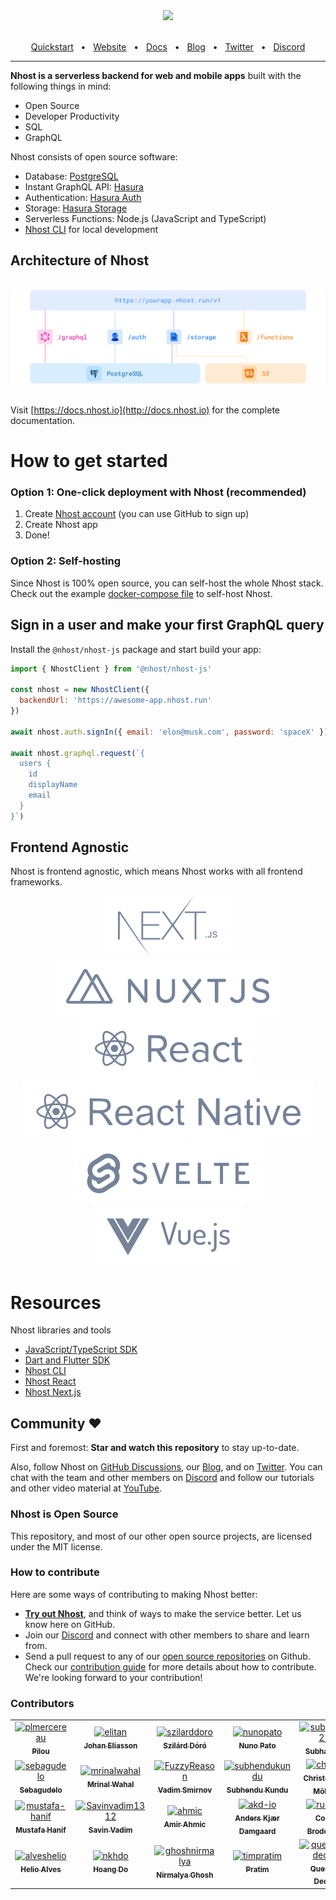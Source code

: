 <div align="center">
  <img width="237" src="https://raw.githubusercontent.com/nhost/nhost/main/assets/logo.png"/>

  <br />
  <br />

<a href="https://docs.nhost.io/get-started">Quickstart</a>
<span>&nbsp;&nbsp;•&nbsp;&nbsp;</span>
<a href="http://nhost.io/">Website</a>
<span>&nbsp;&nbsp;•&nbsp;&nbsp;</span>
<a href="https://docs.nhost.io/get-started">Docs</a>
<span>&nbsp;&nbsp;•&nbsp;&nbsp;</span>
<a href="https://nhost.io/blog">Blog</a>
<span>&nbsp;&nbsp;•&nbsp;&nbsp;</span>
<a href="https://twitter.com/nhostio">Twitter</a>
<span>&nbsp;&nbsp;•&nbsp;&nbsp;</span>
<a href="https://nhost.io/discord">Discord</a>
<br />

  <hr />
</div>

**Nhost is a serverless backend for web and mobile apps** built with the following things in mind:

- Open Source
- Developer Productivity
- SQL
- GraphQL

Nhost consists of open source software:

- Database: [PostgreSQL](https://www.postgresql.org/)
- Instant GraphQL API: [Hasura](https://hasura.io/)
- Authentication: [Hasura Auth](https://github.com/nhost/hasura-auth/)
- Storage: [Hasura Storage](https://hub.docker.com/r/nhost/hasura-storage)
- Serverless Functions: Node.js (JavaScript and TypeScript)
- [Nhost CLI](https://docs.nhost.io/reference/cli) for local development

## Architecture of Nhost

<div align="center">
  <br />
  <img src="assets/nhost-diagram.png"/>
  <br />
  <br />
</div>

Visit [https://docs.nhost.io](http://docs.nhost.io) for the complete documentation.

# How to get started

### Option 1: One-click deployment with Nhost (recommended)

1. Create [Nhost account](https://app.nhost.io) (you can use GitHub to sign up)
2. Create Nhost app
3. Done!

### Option 2: Self-hosting

Since Nhost is 100% open source, you can self-host the whole Nhost stack. Check out the example [docker-compose file](https://github.com/nhost/nhost/tree/main/examples/docker-compose) to self-host Nhost.

## Sign in a user and make your first GraphQL query

Install the `@nhost/nhost-js` package and start build your app:

```jsx
import { NhostClient } from '@nhost/nhost-js'

const nhost = new NhostClient({
  backendUrl: 'https://awesome-app.nhost.run'
})

await nhost.auth.signIn({ email: 'elon@musk.com', password: 'spaceX' })

await nhost.graphql.request(`{
  users {
    id
    displayName
    email
  }
}`)
```

## Frontend Agnostic

Nhost is frontend agnostic, which means Nhost works with all frontend frameworks.

<div align="center">
  <a href="https://github.com/nhost/nhost/tree/main/templates/web/nextjs-apollo"><img src="assets/nextjs.svg"/></a>
  <a href="https://github.com/nhost/nhost/tree/main/examples/nuxt-apollo"><img src="assets/nuxtjs.svg"/></a>
  <a href="https://github.com/nhost/nhost/tree/main/templates/web/react-apollo"><img src="assets/react.svg"/></a>
  <img src="assets/react-native.svg"/>
  <a href="https://github.com/nhost/nhost/tree/main/packages/nhost-js"><img src="assets/svelte.svg"/></a>
  <a href="https://github.com/nhost/nhost/tree/main/packages/nhost-js"><img src="assets/vuejs.svg"/></a>
</div>

# Resources

Nhost libraries and tools

- [JavaScript/TypeScript SDK](https://docs.nhost.io/reference/sdk)
- [Dart and Flutter SDK](https://github.com/nhost/nhost-dart)
- [Nhost CLI](https://docs.nhost.io/reference/cli)
- [Nhost React](https://docs.nhost.io/reference/react)
- [Nhost Next.js](https://docs.nhost.io/reference/nextjs)

## Community ❤️

First and foremost: **Star and watch this repository** to stay up-to-date.

Also, follow Nhost on [GitHub Discussions](https://github.com/nhost/nhost/discussions), our [Blog](https://nhost.io/blog), and on [Twitter](https://twitter.com/nhostio). You can chat with the team and other members on [Discord](https://discord.com/invite/9V7Qb2U) and follow our tutorials and other video material at [YouTube](https://www.youtube.com/channel/UCJ7irtvV9Y0EQMxpabb6ntg?view_as=subscriber).

### Nhost is Open Source

This repository, and most of our other open source projects, are licensed under the MIT license.

### How to contribute

Here are some ways of contributing to making Nhost better:

- **[Try out Nhost](https://docs.nhost.io/get-started/quick-start)**, and think of ways to make the service better. Let us know here on GitHub.
- Join our [Discord](https://discord.com/invite/9V7Qb2U) and connect with other members to share and learn from.
- Send a pull request to any of our [open source repositories](https://github.com/nhost) on Github. Check our [contribution guide](https://github.com/nhost/nhost/blob/main/CONTRIBUTING.md) for more details about how to contribute. We're looking forward to your contribution!

### Contributors

<!-- readme: contributors -start -->
<table>
<tr>
    <td align="center">
        <a href="https://github.com/plmercereau">
            <img src="https://avatars.githubusercontent.com/u/24897252?v=4" width="100;" alt="plmercereau"/>
            <br />
            <sub><b>Pilou</b></sub>
        </a>
    </td>
    <td align="center">
        <a href="https://github.com/elitan">
            <img src="https://avatars.githubusercontent.com/u/331818?v=4" width="100;" alt="elitan"/>
            <br />
            <sub><b>Johan Eliasson</b></sub>
        </a>
    </td>
    <td align="center">
        <a href="https://github.com/szilarddoro">
            <img src="https://avatars.githubusercontent.com/u/310881?v=4" width="100;" alt="szilarddoro"/>
            <br />
            <sub><b>Szilárd Dóró</b></sub>
        </a>
    </td>
    <td align="center">
        <a href="https://github.com/nunopato">
            <img src="https://avatars.githubusercontent.com/u/1523504?v=4" width="100;" alt="nunopato"/>
            <br />
            <sub><b>Nuno Pato</b></sub>
        </a>
    </td>
    <td align="center">
        <a href="https://github.com/subatuba21">
            <img src="https://avatars.githubusercontent.com/u/34824571?v=4" width="100;" alt="subatuba21"/>
            <br />
            <sub><b>Subha Das</b></sub>
        </a>
    </td>
    <td align="center">
        <a href="https://github.com/guicurcio">
            <img src="https://avatars.githubusercontent.com/u/20285232?v=4" width="100;" alt="guicurcio"/>
            <br />
            <sub><b>Guido Curcio</b></sub>
        </a>
    </td></tr>
<tr>
    <td align="center">
        <a href="https://github.com/sebagudelo">
            <img src="https://avatars.githubusercontent.com/u/43288271?v=4" width="100;" alt="sebagudelo"/>
            <br />
            <sub><b>Sebagudelo</b></sub>
        </a>
    </td>
    <td align="center">
        <a href="https://github.com/mrinalwahal">
            <img src="https://avatars.githubusercontent.com/u/9859731?v=4" width="100;" alt="mrinalwahal"/>
            <br />
            <sub><b>Mrinal Wahal</b></sub>
        </a>
    </td>
    <td align="center">
        <a href="https://github.com/FuzzyReason">
            <img src="https://avatars.githubusercontent.com/u/62517920?v=4" width="100;" alt="FuzzyReason"/>
            <br />
            <sub><b>Vadim Smirnov</b></sub>
        </a>
    </td>
    <td align="center">
        <a href="https://github.com/subhendukundu">
            <img src="https://avatars.githubusercontent.com/u/20059141?v=4" width="100;" alt="subhendukundu"/>
            <br />
            <sub><b>Subhendu Kundu</b></sub>
        </a>
    </td>
    <td align="center">
        <a href="https://github.com/chrtze">
            <img src="https://avatars.githubusercontent.com/u/3797215?v=4" width="100;" alt="chrtze"/>
            <br />
            <sub><b>Christopher Möller</b></sub>
        </a>
    </td>
    <td align="center">
        <a href="https://github.com/jerryjappinen">
            <img src="https://avatars.githubusercontent.com/u/1101002?v=4" width="100;" alt="jerryjappinen"/>
            <br />
            <sub><b>Jerry Jäppinen</b></sub>
        </a>
    </td></tr>
<tr>
    <td align="center">
        <a href="https://github.com/mustafa-hanif">
            <img src="https://avatars.githubusercontent.com/u/30019262?v=4" width="100;" alt="mustafa-hanif"/>
            <br />
            <sub><b>Mustafa Hanif</b></sub>
        </a>
    </td>
    <td align="center">
        <a href="https://github.com/Savinvadim1312">
            <img src="https://avatars.githubusercontent.com/u/16936043?v=4" width="100;" alt="Savinvadim1312"/>
            <br />
            <sub><b>Savin Vadim</b></sub>
        </a>
    </td>
    <td align="center">
        <a href="https://github.com/ahmic">
            <img src="https://avatars.githubusercontent.com/u/13452362?v=4" width="100;" alt="ahmic"/>
            <br />
            <sub><b>Amir Ahmic</b></sub>
        </a>
    </td>
    <td align="center">
        <a href="https://github.com/akd-io">
            <img src="https://avatars.githubusercontent.com/u/30059155?v=4" width="100;" alt="akd-io"/>
            <br />
            <sub><b>Anders Kjær Damgaard</b></sub>
        </a>
    </td>
    <td align="center">
        <a href="https://github.com/rustyb">
            <img src="https://avatars.githubusercontent.com/u/53086?v=4" width="100;" alt="rustyb"/>
            <br />
            <sub><b>Colin Broderick</b></sub>
        </a>
    </td>
    <td align="center">
        <a href="https://github.com/dohomi">
            <img src="https://avatars.githubusercontent.com/u/489221?v=4" width="100;" alt="dohomi"/>
            <br />
            <sub><b>Dominic Garms</b></sub>
        </a>
    </td></tr>
<tr>
    <td align="center">
        <a href="https://github.com/alveshelio">
            <img src="https://avatars.githubusercontent.com/u/8176422?v=4" width="100;" alt="alveshelio"/>
            <br />
            <sub><b>Helio Alves</b></sub>
        </a>
    </td>
    <td align="center">
        <a href="https://github.com/nkhdo">
            <img src="https://avatars.githubusercontent.com/u/26102306?v=4" width="100;" alt="nkhdo"/>
            <br />
            <sub><b>Hoang Do</b></sub>
        </a>
    </td>
    <td align="center">
        <a href="https://github.com/ghoshnirmalya">
            <img src="https://avatars.githubusercontent.com/u/6391763?v=4" width="100;" alt="ghoshnirmalya"/>
            <br />
            <sub><b>Nirmalya Ghosh</b></sub>
        </a>
    </td>
    <td align="center">
        <a href="https://github.com/timpratim">
            <img src="https://avatars.githubusercontent.com/u/32492961?v=4" width="100;" alt="timpratim"/>
            <br />
            <sub><b>Pratim</b></sub>
        </a>
    </td>
    <td align="center">
        <a href="https://github.com/quentin-decre">
            <img src="https://avatars.githubusercontent.com/u/1137511?v=4" width="100;" alt="quentin-decre"/>
            <br />
            <sub><b>Quentin Decré</b></sub>
        </a>
    </td>
    <td align="center">
        <a href="https://github.com/komninoschat">
            <img src="https://avatars.githubusercontent.com/u/29049104?v=4" width="100;" alt="komninoschat"/>
            <br />
            <sub><b>Komninos</b></sub>
        </a>
    </td></tr>
</table>
<!-- readme: contributors -end -->
